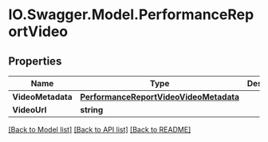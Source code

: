 # IO.Swagger.Model.PerformanceReportVideo
## Properties

Name | Type | Description | Notes
------------ | ------------- | ------------- | -------------
**VideoMetadata** | [**PerformanceReportVideoVideoMetadata**](PerformanceReportVideoVideoMetadata.md) |  | 
**VideoUrl** | **string** |  | 

[[Back to Model list]](../README.md#documentation-for-models) [[Back to API list]](../README.md#documentation-for-api-endpoints) [[Back to README]](../README.md)

